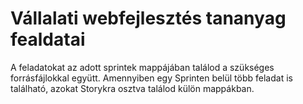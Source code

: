 # Vállalati webfejlesztés tananyag fealdatai

A feladatokat az adott sprintek mappájában találod a szükséges forrásfájlokkal együtt.
Amennyiben egy Sprinten belül több feladat is található, azokat Storykra osztva találod külön mappákban.
